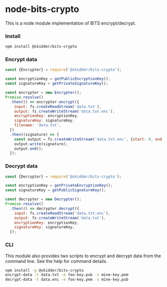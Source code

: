 # node-bits-crypto
This is a node module implementation of BITS encrypt/decrypt.

### Install
``` bash
npm install @skidder/bits-crypto
```

### Encrypt data
``` javascript
const {Encrypter} = require('@skidder/bits-crypto');

const encryptionKey = getPublicEncryptionKey();
const signatureKey = getPrivateSignatureKey();

const encrypter = new Encrypter();
Promise.resolve()
  .then(() => encrypter.encrypt({
    input: fs.createReadStream('data.txt'),
    output: fs.createWriteStream('data.txt.enc'),
    encryptionKey: encryptionKey,
    signatureKey: signatureKey,
    filename: 'data.txt',
  })
  .then((signature) => {
    const output = fs.createWriteStream('data.txt.enc', {start: 0, end: 512, flags: 'r+'})
    output.write(signature);
    output.end();
  });
```

### Decrypt data
``` javascript
const {Decrypter} = require('@skidder/bits-crypto');

const encryptionKey = getPrivateEncryptionKey();
const signatureKey = getPublicSignatureKey();

const decrypter = new Decrypter();
Promise.resolve()
  .then(() => decrypter.decrypt({
    input: fs.createReadStream('data.txt.enc'),
    output: fs.createWriteStream('data.txt'),
    encryptionKey: encryptionKey,
    signatureKey: signatureKey,
  });
```

### CLI
This module also provides two scripts to encrypt and decrypt data from the command line. See the help for command details.
``` bash
npm install -g @skidder/bits-crypto
encrypt-data -t data.txt -e foo-key.pub -s mine-key.pem
decrypt-data -t data.enc -e foo-key.pem -s mine-key.pub
```